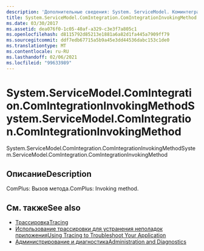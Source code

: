 ```yaml
---
description: 'Дополнительные сведения: System. ServiceModel. Коминтегратион. Коминтегратионинвокингмесод'
title: System.ServiceModel.ComIntegration.ComIntegrationInvokingMethod
ms.date: 03/30/2017
ms.assetid: dea076f0-1c05-40af-a329-c3e3f7a805c1
ms.openlocfilehash: d8115792d85213e1881a6a82d1fa445a7909ff79
ms.sourcegitcommit: ddf7edb67715a5b9a45e3dd44536dabc153c1de0
ms.translationtype: MT
ms.contentlocale: ru-RU
ms.lasthandoff: 02/06/2021
ms.locfileid: "99633989"
---
```

# <a name="systemservicemodelcomintegrationcomintegrationinvokingmethod"></a><span data-ttu-id="26bbc-103">System.ServiceModel.ComIntegration.ComIntegrationInvokingMethod</span><span class="sxs-lookup"><span data-stu-id="26bbc-103">System.ServiceModel.ComIntegration.ComIntegrationInvokingMethod</span></span>

<span data-ttu-id="26bbc-104">System.ServiceModel.ComIntegration.ComIntegrationInvokingMethod</span><span class="sxs-lookup"><span data-stu-id="26bbc-104">System.ServiceModel.ComIntegration.ComIntegrationInvokingMethod</span></span>  
  
## <a name="description"></a><span data-ttu-id="26bbc-105">Описание</span><span class="sxs-lookup"><span data-stu-id="26bbc-105">Description</span></span>  

 <span data-ttu-id="26bbc-106">ComPlus: Вызов метода.</span><span class="sxs-lookup"><span data-stu-id="26bbc-106">ComPlus: Invoking method.</span></span>  
  
## <a name="see-also"></a><span data-ttu-id="26bbc-107">См. также</span><span class="sxs-lookup"><span data-stu-id="26bbc-107">See also</span></span>

- [<span data-ttu-id="26bbc-108">Трассировка</span><span class="sxs-lookup"><span data-stu-id="26bbc-108">Tracing</span></span>](index.md)
- [<span data-ttu-id="26bbc-109">Использование трассировки для устранения неполадок приложения</span><span class="sxs-lookup"><span data-stu-id="26bbc-109">Using Tracing to Troubleshoot Your Application</span></span>](using-tracing-to-troubleshoot-your-application.md)
- [<span data-ttu-id="26bbc-110">Администрирование и диагностика</span><span class="sxs-lookup"><span data-stu-id="26bbc-110">Administration and Diagnostics</span></span>](../index.md)
